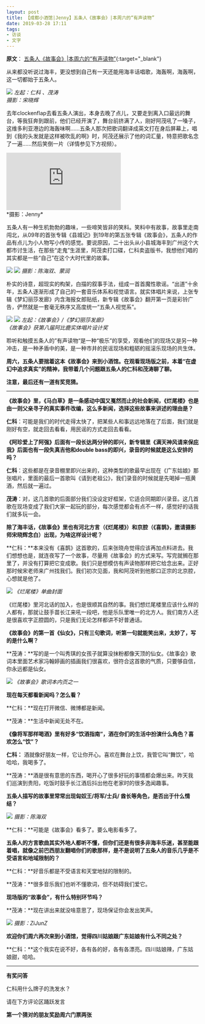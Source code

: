 ```yaml
---
layout: post
title: 【成都小酒馆|Jenny】五条人《故事会》|本周六的“有声读物”  
date: 2019-03-28 17:11
tags:
- 访谈
- 文字
---
```

**原文**：
[五条人《故事会》|本周六的“有声读物”](https://mp.weixin.qq.com/s/yIZ6H2d_JMC0oG6lOCq82Q){:target="_blank"}

从来都没听说过海丰，更没想到自己有一天还能用海丰话唱歌，海轰啊，海轰啊，这一切都始于五条人。

![](https://mmbiz.qpic.cn/mmbiz_png/jG6nhL3ic9mxjOaw6x4QgMU4Zy875o5eibUm2ybwMJWwRLbzAtqgNIibGLjgInk0D8OzsWIKHnlljrakISZTUBRzQ/640?wx_fmt=png&tp=webp&wxfrom=5&wx_lazy=1&wx_co=1)
*左起：仁科 、茂涛  
摄影：宋晓辉*

去年clockenflap去看五条人演出，本身去晚了点儿，又要走到离入口最远的舞台，等我狂奔到跟前，他们已经开演了，舞台前挤满了人，刚好阿茂吼了一嗓子，这维多利亚港边的海轰味啊……五条人那次把歌词翻译成英文打在身后屏幕上，唱到《我的头发就是这样被吹乱的啊》时，阿茂还展示了他的词汇量，特意把歌名念了一遍……然后笑倒一片（详情参见下方视频）。

<div class="iframe-container">
<iframe class="responsive-iframe" src="https://v.qq.com/txp/iframe/player.html?vid=m0855wdb9xb" frameborder="no" allowfullscreen="true"></iframe>
</div>
*摄影：Jenny*

五条人有一种生机勃勃的趣味，一些啼笑皆非的笑料。笑料中有故事，故事里走南闯北，从09年的首张专辑《县城记》到19年的第五张专辑《故事会》，五条人的作品有点儿为小人物写小传的感觉。要说原因，二十出头从小县城海丰到广州这个大都市讨生活，在那些“走鬼”生涯里，阿茂卖打口碟，仁科卖盗版书，我想他们唱的其实都是一些“自己”在这个大时代里的故事。

![](https://mmbiz.qpic.cn/mmbiz_jpg/jG6nhL3ic9mwVe5iakoPicicSrJfN1qYThAS4tbNdNK4FcJXIDXY5NpeUyxBeU7yhsYAzSwVT3VB2YYGPQkMFK2qxQ/640?wx_fmt=jpeg&tp=webp&wxfrom=5&wx_lazy=1&wx_co=1)
![](https://mmbiz.qpic.cn/mmbiz_jpg/jG6nhL3ic9mwVe5iakoPicicSrJfN1qYThASGtU7LyC2XGGnpQr6DMSc1n3yvPZvytFUkqYVqu1EWwp9GYibBI57C4Q/640?wx_fmt=jpeg&tp=webp&wxfrom=5&wx_lazy=1&wx_co=1)
*摄影：陈海双、蒙润*

朴实的诗意，超现实的构架，白描的叙事手法，组成一首首魔性歌谣。“出道”十余年，五条人逐渐形成了自己的一套音乐体系和视觉语言。就实体唱片来说，上张专辑《梦幻丽莎发廊》内含海报女郎贴纸，新专辑《故事会》翻开第一页是彩铃广告，俨然就是一套毫无秩序又高度统一“五条人视觉系”。

![](https://mmbiz.qpic.cn/mmbiz_jpg/ranZIaoLsQA0le4g4yQnKzJ4Ku5XUdeYFwBez5ICIRyiapGRHicpCAzs2sScYIYMzPHib5yqiaOIObCgsKAzlaelCg/640?wx_fmt=jpeg&tp=webp&wxfrom=5&wx_lazy=1&wx_co=1)
![](https://mmbiz.qpic.cn/mmbiz_jpg/ranZIaoLsQA0le4g4yQnKzJ4Ku5XUdeYeDvBL6Yuicia3oArEhsPcw1wrrlsaDVNY3EXeJg6v6Rdex1XRGc4kGkg/640?wx_fmt=jpeg&tp=webp&wxfrom=5&wx_lazy=1&wx_co=1)
*左起：《故事会》/《梦幻丽莎发廊》  
《故事会》获第八届阿比鹿实体唱片设计奖*

聆听和触摸五条人的”有声读物“是一种“极乐”的享受，观看他们的现场又是另一种冲击，是一种矛盾中的美，是一种市井的民谣现场和粗砺的摇滚乐现场的共生体。

**周六，五条人要揣着这本《故事会》来到小酒馆。在观看现场版之前，本着“在虚幻中追求真实”的精神，我带着几个问题跟五条人的仁科和茂涛聊了聊。**

**注意，最后还有一道有奖竞猜。**

<hr class="stylish">

**《故事会》里，《马白草》是一条感动中国又戛然而止的社会新闻，《烂尾楼》也是由一则父亲寻子的真实事件改编，这么多新闻，选择这些故事来讲述的理由是？**  

**仁科**：可能是我们的时代走得太快了，把某些人和事远远地落在了后面，我们就是刚好有空，就走回去看看，用民谣的方式走回去看看。

**《阿珍爱上了阿强》后面有一段长达两分钟的即兴，新专辑里《满天神风请来保庇我》后面也有一段失真吉他和double bass的即兴，录音的时候就是这么安排的吗？**

**仁科**：这些都是在录音棚里即兴出来的，这种类型的歌最早出现在《广东姑娘》那张唱片，里面的最后一首歌叫《请到老祖公》，我们录音的时候就是先喝掉一瓶黄酒，然后就一遍过。

**茂涛**：对，这几首歌的后面部分我们没设定好框架，它适合同期即兴录音。这几首歌在现场变成了我们大家一起玩的部分，每次感觉都会有点不一样，感觉好的话我们就多玩一会。

**除了海丰话，《故事会》里也有河北方言（《烂尾楼》）和京腔（《喜鹊》，邀请摄影师宋晓辉念白）出现，为啥这样设计呢？**

**仁科：**本来没有《喜鹊》这首歌的，后来张晓舟觉得应该再加点料进去。我们想想也是，就连夜写了一个故事，尽量用《故事会》的方式来写。写完就搁在那里了，并没有打算把它变成歌。我们只是想模仿有声读物那样把它给念出来。正好那时候宋老师来广州找我们。我们初次见面，我和阿茂听到他那口正宗的北京腔，心想就是他了。

![](https://mmbiz.qpic.cn/mmbiz_jpg/A3nC8hNNxebs9E2u0EwycNXZUhkAhgEQc2iavx60sGuwXvxIicWJI0scCS86tA6HmFiaGtjDLLCz5BgeKU0Rpmq2A/640?wx_fmt=jpeg&tp=webp&wxfrom=5&wx_lazy=1&wx_co=1)
*《烂尾楼》单曲封面*

《烂尾楼》里河北话的加入，也是很顺其自然的事。我们想烂尾楼里应该什么样的人都有，那就让鼓手苗长江来吼一段吧，他是乐队里唯一的北方人。我们南方人还是很喜欢字正腔圆的，只是我们无论怎样都讲不好普通话。

**《故事会》的第一首《仙女》，只有三句歌词，听第一句就能笑出来，太妙了，写的是什么啊？**

 **茂涛：**写的是一个叫秀琪的女孩子就算没抹粉都像天顶的仙女。《故事会》歌词本里面艺术家冯翰婷画的插画我们很喜欢，很符合这首歌的气质，只要够自信，你永远都是仙女。

![](https://mmbiz.qpic.cn/mmbiz_png/jG6nhL3ic9myw1NgAXibAiazVKpgf0NM339ZicKnnABRQrgYbbb1k1KIAg5NJw06lCEj8oWQl4lSXfufRL2ZLCAoEw/640?wx_fmt=png&tp=webp&wxfrom=5&wx_lazy=1&wx_co=1)
*《故事会》歌词本内页之一*

**现在每天都看新闻吗？怎么看？**

**仁科：**现在打开微信、微博都是新闻。

**茂涛：**生活中新闻无处不在。

**《像将军那样喝酒》里有好多“饮酒指南”，酒在你们的生活中扮演什么角色？喜欢怎么“饮”？**

**仁科：** 酒就像好朋友一样，它让你开心。喜欢在舞台上饮，我管它叫“舞饮”，哈哈哈，我喝多了。

**茂涛：**酒是很有意思的东西，喝开心了很多好玩的事情都会爆出来。昨天我们巡演到贵阳，吃饭时鼓手长江酒后抖出他在老家时的很多逸闻趣事。

**五条人描写的故事里常常出现匈奴王/将军/士兵/ 酋长等角色，是否出于什么情结？**

![](https://mmbiz.qpic.cn/mmbiz_jpg/jG6nhL3ic9mzMb15l5ZLulNsTGSG8RmZNnJGgRXliceqFdztlA3NuictdhcH82dvrGKQrmVDXxYamQQFp2ibppcXmg/640?wx_fmt=jpeg&tp=webp&wxfrom=5&wx_lazy=1&wx_co=1)
*摄影：陈海双*

**仁科：**可能是《故事会》看多了。要么电影看多了。

**五条人的方言歌曲其实外地人都听不懂，但你们还是有很多非海丰乐迷，甚至能跟着唱，就像之前巴西朋友翻唱你们的歌那样，是不是说明了五条人的音乐几乎是不受语言和地域限制的？**

**仁科：**好音乐都是不受语言和天堂地狱的限制的。

**茂涛：**很多音乐我们也听不懂歌词，但不妨碍我们爱它。

**现场版的“故事会”，有什么特别环节吗？**

**茂涛：**现在讲出来就没啥意思了，现场保证你会发出笑声。

![](https://mmbiz.qpic.cn/mmbiz_jpg/ranZIaoLsQA0le4g4yQnKzJ4Ku5XUdeYt7muicwZLE2nXIURPhZarRMC04VlZw3FGPyXsiaTRpkkE5mSePvH3K9g/640?wx_fmt=jpeg&tp=webp&wxfrom=5&wx_lazy=1&wx_co=1)
*摄影：ZiJunZ*

**欢迎你们周六再次来到小酒馆，觉得四川姑娘跟广东姑娘有什么不同之处？**

**仁科：**这个我实在说不好，各有各的好，各有各漂亮。四川姑娘辣，广东姑娘甜，哈哈。

<hr class="stylish">

 **有奖问答**

仁科用什么牌子的洗发水？

请在下方评论区踊跃发言

**第一个猜对的朋友奖励周六门票两张**